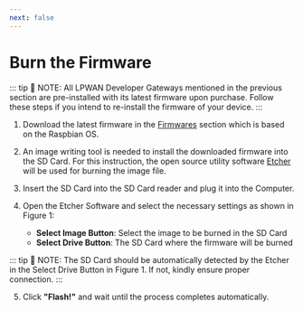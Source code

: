 ```yaml
---
next: false
---
```


# Burn the Firmware

::: tip 📝 NOTE:
 All LPWAN Developer Gateways mentioned in the previous section are pre-installed with its latest firmware upon purchase. Follow these steps if you intend to re-install the firmware of your device.
:::
1. Download the latest firmware in the [Firmwares](/en-us/user-manual/developer-gateways/firmware-burning/#firmwares) section which is based on the Raspbian OS.

2. An image writing tool is needed to install the downloaded firmware into the SD Card. For this instruction, the open source utility software [Etcher](https://www.balena.io/etcher/) will be used for burning the image file.

3. Insert the SD Card into the SD Card reader and plug it into the Computer.

4. Open the Etcher Software and select the necessary settings as shown in Figure 1:
    * **Select Image Button**: Select the image to be burned in the SD Card
    * **Select Drive Button**: The SD Card where the firmware will be burned
 
 <!---
Feel free to change the description for Select Image and Select Drive buttons
-->

::: tip 📝 NOTE:
 The SD Card should be automatically detected by the Etcher in the Select Drive Button in Figure 1. If not, kindly ensure proper connection.
:::

<rk-img
  src="/assets/images/user-manual/developer-gateways/firmware-burning/firmwareburn.png"
  figure-number="1"
  caption="Balena Etcher Software"
/>

5. Click **"Flash!"** and wait until the process completes automatically.